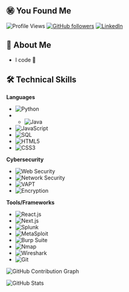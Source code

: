 ## :secret: You Found Me 	
<!--
**AresIntrepid/AresIntrepid** is a ✨ _special_ ✨ repository because its `README.md` (this file) appears on your GitHub profile.

Here are some ideas to get you started:


- 🔭 I’m currently working on ...
- 🌱 I’m currently learning ...
- 👯 I’m looking to collaborate on ...
- 🤔 I’m looking for help with ...
- 💬 Ask me about ...
- 📫 How to reach me: ...
- 😄 Pronouns: ...
- ⚡ Fun fact: ...
-->
![Profile Views](https://komarev.com/ghpvc/?username=AresIntrepid&style=flat-square&color=green)
[![GitHub followers](https://img.shields.io/github/followers/AresIntrepid?label=Follow&style=social)](https://github.com/AresIntrepid/?tab=follow)
[![LinkedIn](https://img.shields.io/badge/LinkedIn-profile-blue)](https://www.linkedin.com/in/arnav-kumar-1b63382b3/)

## :izakaya_lantern: About Me 
- I code
:bridge_at_night:

## 🛠️ Technical Skills

**Languages**
- ![Python](https://img.shields.io/badge/-Python-000?style=flat&logo=python)
- - ![Java](https://img.shields.io/badge/-Java-007396?style=flat-square&logo=java&logoColor=white)
- ![JavaScript](https://img.shields.io/badge/-JavaScript-000?style=flat&logo=javascript)
- ![SQL](https://img.shields.io/badge/-SQL-000?style=flat&logo=mysql)
- ![HTML5](https://img.shields.io/badge/-HTML5-000?style=flat&logo=html5)
- ![CSS3](https://img.shields.io/badge/-CSS3-000?style=flat&logo=css3)

**Cybersecurity**
- ![Web Security](https://img.shields.io/badge/-Web%20Security-000?style=flat&logo=security)
- ![Network Security](https://img.shields.io/badge/-Network%20Security-000?style=flat&logo=cisco)
- ![VAPT](https://img.shields.io/badge/-VAPT-000?style=flat&logo=hack-the-box)
- ![Encryption](https://img.shields.io/badge/-Encryption-000?style=flat&logo=lock)

**Tools/Frameworks**
- ![React.js](https://img.shields.io/badge/-React.js-61DAFB?style=flat-square&logo=react&logoColor=black)
- ![Next.js](https://img.shields.io/badge/-Next.js-000000?style=flat-square&logo=next.js&logoColor=white)
- ![Splunk](https://img.shields.io/badge/-Splunk-000000?style=flat-square&logo=splunk&logoColor=white)
- ![MetaSploit](https://img.shields.io/badge/-MetaSploit-000?style=flat&logo=metasploit)
- ![Burp Suite](https://img.shields.io/badge/-Burp%20Suite-000?style=flat&logo=burp-suite)
- ![Nmap](https://img.shields.io/badge/-Nmap-000?style=flat&logo=nmap)
- ![Wireshark](https://img.shields.io/badge/-Wireshark-000?style=flat&logo=wireshark)
- ![Git](https://img.shields.io/badge/-Git-000?style=flat&logo=git)

![GitHub Contribution Graph](https://github-readme-activity-graph.vercel.app/graph?username=AresIntrepid&theme=dracula)

![GitHub Stats](https://github-readme-stats.vercel.app/api?username=AresIntrepid&show_icons=true&theme=radical)
